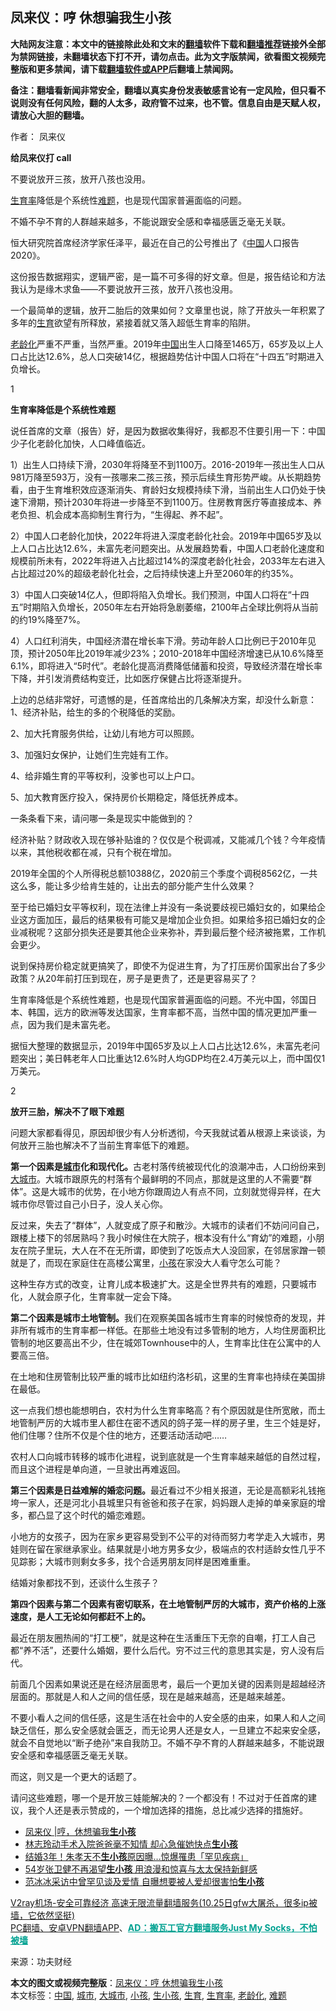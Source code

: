  <h2>凤来仪：哼 休想骗我生小孩</h2> <p class="notice"><b>大陆网友注意：本文中的链接除此处和文末的<a href="https://github.com/bannedbook/fanqiang" >翻墙</a>软件下载和<a href="https://github.com/killgcd/justmysocks/blob/master/README.md">翻墙推荐</a>链接外全部为禁网链接，未翻墙状态下打不开，请勿点击。此为文字版禁闻，欲看图文视频完整版和更多禁闻，请下载<a href="https://github.com/bannedbook/fanqiang">翻墙软件或APP</a>后翻墙上禁闻网。</p><p>备注：翻墙看新闻非常安全，翻墙以真实身份发表敏感言论有一定风险，但只看不说则没有任何风险，翻的人太多，政府管不过来，也不管。信息自由是天赋人权，请放心大胆的翻墙。</b></p>  <div class="entry"> <p>作者： 凤来仪</p> <p><strong>给凤来仪打 call</strong></p> <p>不要说放开三孩，放开八孩也没用。</p> <p><a href="https://www.bannedbook.org/bnews/tag/%E7%94%9F%E8%82%B2%E7%8E%87/" class="st_tag internal_tag" rel="tag" title="标签 生育率 下的日志">生育率</a>降低是个系统性<a href="https://www.bannedbook.org/bnews/tag/%E9%9A%BE%E9%A2%98/" class="st_tag internal_tag" rel="tag" title="标签 难题 下的日志">难题</a>，也是现代国家普遍面临的问题。</p> <p>不婚不孕不育的人群越来越多，不能说跟安全感和幸福感匮乏毫无关联。</p> <p>恒大研究院首席经济学家任泽平，最近在自己的公号推出了《<span class='wp_keywordlink_affiliate'><a href="https://www.bannedbook.org/" title="中国" target="_blank">中国</a></span>人口报告2020》。</p> <p>这份报告数据翔实，逻辑严密，是一篇不可多得的好文章。但是，报告结论和方法我认为是缘木求鱼——不要说放开三孩，放开八孩也没用。</p> <p>一个最简单的逻辑，放开二胎后的效果如何？文章里也说，除了开放头一年积累了多年的<a href="https://www.bannedbook.org/bnews/tag/%e7%94%9f%e8%82%b2/" class="st_tag internal_tag" rel="tag" title="标签 生育 下的日志">生育</a>欲望有所释放，紧接着就又落入超低生育率的陷阱。</p> <p></p> <p><a href="https://www.bannedbook.org/bnews/tag/%e8%80%81%e9%be%84%e5%8c%96/" class="st_tag internal_tag" rel="tag" title="标签 老龄化 下的日志">老龄化</a>严重不严重，当然严重。2019年<a href="https://www.bannedbook.org/bnews/tag/%E4%B8%AD%E5%9B%BD/" class="st_tag internal_tag" rel="tag" title="标签 中国 下的日志">中国</a>出生人口降至1465万，65岁及以上人口占比达12.6%，总人口突破14亿，根据趋势估计中国人口将在“十四五”时期进入负增长。</p> <p>1</p> <p><strong>生育率降低是个系统性难题</strong></p> <p>说任首席的文章（报告）好，是因为数据收集得好，我都忍不住要引用一下：中国少子化老龄化加快，人口峰值临近。</p>  <p>1）出生人口持续下滑，2030年将降至不到1100万。2016-2019年一孩出生人口从981万降至593万，没有一孩哪来二孩三孩，预示后续生育形势严峻。从长期趋势看，由于生育堆积效应逐渐消失、育龄妇女规模持续下滑，当前出生人口仍处于快速下滑期，预计2030年将进一步降至不到1100万。住房教育医疗等直接成本、养老负担、机会成本高抑制生育行为，“生得起、养不起”。</p> <p>2）中国人口老龄化加快，2022年将进入深度老龄化社会。2019年中国65岁及以上人口占比达12.6%，未富先老问题突出。从发展趋势看，中国人口老龄化速度和规模前所未有，2022年将进入占比超过14%的深度老龄化社会，2033年左右进入占比超过20%的超级老龄化社会，之后持续快速上升至2060年的约35%。</p> <p>3）中国人口突破14亿人，但即将陷入负增长。我们预测，中国人口将在“十四五”时期陷入负增长，2050年左右开始将急剧萎缩，2100年占全球比例将从当前的约19%降至7%。</p> <p>4）人口红利消失，中国经济潜在增长率下滑。劳动年龄人口比例已于2010年见顶，预计2050年比2019年减少23%；2010-2018年中国经济增速已从10.6%降至6.1%，即将进入“5时代”。老龄化提高消费降低储蓄和投资，导致经济潜在增长率下降，并引发消费结构变迁，比如医疗保健占比将逐渐提升。</p> <p>上边的总结非常好，可遗憾的是，任首席给出的几条解决方案，却没什么新意：1、经济补贴，给生的多的个税降低的奖励。</p> <p>2、加大托育服务供给，让幼儿有地方可以照顾。</p> <p>3、加强妇女保护，让她们生完娃有工作。</p> <p>4、给非婚生育的平等权利，没爹也可以上户口。</p> <p>5、加大教育医疗投入，保持房价长期稳定，降低抚养成本。</p> <p>一条条看下来，请问哪一条是现实中能做到的？</p> <p>经济补贴？财政收入现在够补贴谁的？仅仅是个税调减，又能减几个钱？今年疫情以来，其他税收都在减，只有个税在增加。</p> <p>2019年全国的个人所得税总额10388亿，2020前三个季度个调税8562亿，一共这么多，能让多少给肯生娃的，让出去的部分能产生什么效果？</p> <p>至于给已婚妇女平等权利，现在法律上并没有一条说要歧视已婚妇女的，如果给企业这方面加压，最后的结果极有可能又是增加企业负担。如果给多招已婚妇女的企业减税呢？这部分损失还是要其他企业来弥补，弄到最后整个经济被拖累，工作机会更少。</p>  <p>说到保持房价稳定就更搞笑了，即使不为促进生育，为了打压房价国家出台了多少政策？从20年前打压到现在，房子是更贵了，还是更容易买了？</p> <p>生育率降低是个系统性难题，也是现代国家普遍面临的问题。不光中国，邻国日本、韩国，远方的欧洲等发达国家，生育率都不高，当然中国的情况更加严重一点，因为我们是未富先老。</p> <p></p> <p>据恒大整理的数据显示，2019年中国65岁及以上人口占比达12.6%，未富先老问题突出；美日韩老年人口比重达12.6%时人均GDP均在2.4万美元以上，而中国仅1万美元。</p> <p>2</p> <p><strong>放开三胎，解决不了眼下难题</strong></p> <p>问题大家都看得见，原因却很少有人分析透彻，今天我就试着从根源上来谈谈，为何放开三胎也解决不了当前生育率低下的难题。</p> <p><strong>第一个因素是<a href="https://www.bannedbook.org/bnews/tag/%E5%9F%8E%E5%B8%82/" class="st_tag internal_tag" rel="tag" title="标签 城市 下的日志">城市</a>化和现代化。</strong>古老村落传统被现代化的浪潮冲击，人口纷纷来到<a href="https://www.bannedbook.org/bnews/tag/%E5%A4%A7%E5%9F%8E%E5%B8%82/" class="st_tag internal_tag" rel="tag" title="标签 大城市 下的日志">大城市</a>。大城市跟原先的村落有个最鲜明的不同点，那就是这里的人不需要“群体”。这是大城市的优势，在小地方你跟周边人有点不同，立刻就觉得异样，在大城市你尽管过自己小日子，没人关心你。</p> <p>反过来，失去了“群体”，人就变成了原子和散沙。大城市的读者们不妨问问自己，跟楼上楼下的邻居熟吗？我小时候住在大院子，根本没有什么“育幼”的难题，小朋友在院子里玩，大人在不在无所谓，即使到了吃饭点大人没回家，在邻居家蹭一顿就是了，而现在家庭住在高楼公寓里，<a href="https://www.bannedbook.org/bnews/tag/%e5%b0%8f%e5%ad%a9/" class="st_tag internal_tag" rel="tag" title="标签 小孩 下的日志">小孩</a>在家没大人看守怎么可能？</p> <p></p> <p>这种生存方式的改变，让育儿成本极速扩大。这是全世界共有的难题，只要城市化，人就会原子化，生育率就一定会下降。</p> <p><strong>第二个因素是城市土地管制。</strong>我们在观察美国各城市生育率的时候惊奇的发现，并非所有城市的生育率都一样低。在那些土地没有过多管制的地方，人均住房面积比管制的地区要高出不少，住在城郊Townhouse中的人，生育率比住在公寓中的人要高三倍。</p> <p>在土地和住房管制比较严重的城市比如纽约洛杉矶，这里的生育率也持续在美国排在最低。</p>  <p>这一点我们想也能想明白，农村为什么生育率略高？有个原因就是住所宽敞，而土地管制严厉的大城市里人都住在密不透风的鸽子笼一样的房子里，生三个娃是好，他们住哪？住所不仅是个住的地方，还要活动活动吧……</p> <p>农村人口向城市转移的城市化进程，说到底就是一个生育率越来越低的自然过程，而且这个进程是单向道，一旦驶出再难返回。</p> <p><strong>第三个因素是日益难解的婚恋问题。</strong>最近看过不少相关报道，无论是高额彩礼钱拖垮一家人，还是河北小县城里只有爸爸和孩子在家，妈妈跟人走掉的单亲家庭的增多，都凸显了这个时代的婚恋难题。</p> <p>小地方的女孩子，因为在家乡更容易受到不公平的对待而努力考学走入大城市，男娃则在留在家继承家业。结果就是小地方男多女少，极端点的农村适龄女性几乎不见踪影；大城市则剩女多多，找个合适男朋友同样是困难重重。</p> <p>结婚对象都找不到，还谈什么生孩子？</p> <p><strong>第四个因素与第二个因素有密切联系，在土地管制严厉的大城市，资产价格的上涨速度，是人工无论如何都赶不上的。</strong></p> <p>最近在朋友圈热闹的“打工梗”，就是这种在生活重压下无奈的自嘲，打工人自己都“养不活”，还要什么婚姻，要什么后代。穷不过三代的意思其实是，穷人没有后代。</p> <p></p> <p>前面几个因素如果说还是在经济层面思考，最后一个更加关键的因素则是超越经济层面的。那就是人和人之间的信任感，现在是越来越高，还是越来越差。</p> <p>不要小看人之间的信任感，这是生活在社会中的人安全感的由来，如果人和人之间缺乏信任，那么安全感就会匮乏，而无论男人还是女人，一旦建立不起来安全感，就会不自觉地以“断子绝孙”来自我防卫。不婚不孕不育的人群越来越多，不能说跟安全感和幸福感匮乏毫无关联。</p> <p>而这，则又是一个更大的话题了。</p> <p>请问这些难题，哪一个是开放三娃能解决的？一个都没有！不过对于任首席的建议，我个人还是表示赞成的，一个增加选择的措施，总比减少选择的措施好。</p> <p></p>  <ul class='op-related-articles' title='相关阅读'> <li><a href='https://www.bannedbook.org/bnews/baitai/20201031/1423541.html' target='_blank'>凤来仪 &#124;哼，休想骗我<b>生小孩</b></a></li> <li><a href='https://www.bannedbook.org/bnews/yule/20200923/1401528.html' target='_blank'>林志玲动手术入院爸爸毫不知情 却心急催她快点<b>生小孩</b></a></li> <li><a href='https://www.bannedbook.org/bnews/yule/20200813/1379400.html' target='_blank'>结婚3年！朱孝天不<b>生小孩</b>原因曝…惊爆罹患「罕见疾病」</a></li> <li><a href='https://www.bannedbook.org/bnews/yule/20200205/1271014.html' target='_blank'>54岁张卫健不再渴望<b>生小孩</b> 用浪漫和惊喜与太太保持新鲜感</a></li> <li><a href='https://www.bannedbook.org/bnews/yule/20190901/1183901.html' target='_blank'>范冰冰采访中曾罕见谈及爱情 自曝想要被人爱却很害怕<b>生小孩</b></a></li> </ul> <p class="texttj"> <a href="https://www.bannedbook.org/forum23/topic22702.html" target="_blank">V2ray机场-安全可靠经济 高速无限流量翻墙服务(10.25日gfw大屠杀，很多ip被墙，它依然坚挺)</a><br/> <a href="https://github.com/bannedbook/fanqiang/wiki/%E7%A6%81%E9%97%BB%E7%BD%91%E5%AE%89%E5%8D%93%E7%BF%BB%E5%A2%99%E6%96%B0%E9%97%BBAPP" target="_blank">PC翻墙、安卓VPN翻墙APP</a>、<span onclick="window.open('https://github.com/killgcd/justmysocks/blob/master/README.md')" style="font-weight:bold;color:#00A191;cursor:pointer;text-decoration:underline;outline:none">AD：搬瓦工官方翻墙服务Just My Socks，不怕被墙</span></p><p> 来源：功夫财经 </p><a name='sharetosocial'></a>       <div><b>本文的图文或视频完整版</b>：<a href='https://www.bannedbook.org/bnews/comments/20201101/1423778.html'>凤来仪：哼 休想骗我生小孩</a></div>  </div><!--END ENTRY--> <div class="postfooter"> <div>本文标签：<a href="https://www.bannedbook.org/bnews/tag/%E4%B8%AD%E5%9B%BD/" rel="tag">中国</a>, <a href="https://www.bannedbook.org/bnews/tag/%E5%9F%8E%E5%B8%82/" rel="tag">城市</a>, <a href="https://www.bannedbook.org/bnews/tag/%E5%A4%A7%E5%9F%8E%E5%B8%82/" rel="tag">大城市</a>, <a href="https://www.bannedbook.org/bnews/tag/%e5%b0%8f%e5%ad%a9/" rel="tag">小孩</a>, <a href="https://www.bannedbook.org/bnews/tag/%E7%94%9F%E5%B0%8F%E5%AD%A9/" rel="tag">生小孩</a>, <a href="https://www.bannedbook.org/bnews/tag/%e7%94%9f%e8%82%b2/" rel="tag">生育</a>, <a href="https://www.bannedbook.org/bnews/tag/%E7%94%9F%E8%82%B2%E7%8E%87/" rel="tag">生育率</a>, <a href="https://www.bannedbook.org/bnews/tag/%e8%80%81%e9%be%84%e5%8c%96/" rel="tag">老龄化</a>, <a href="https://www.bannedbook.org/bnews/tag/%E9%9A%BE%E9%A2%98/" rel="tag">难题</a></div>  </div><!--END POSTFOOTER--> 